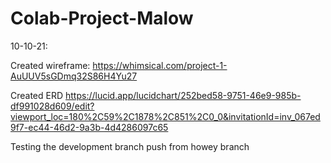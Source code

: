 # Colab-Project-Malow

10-10-21:

Created wireframe: 
https://whimsical.com/project-1-AuUUV5sGDmq32S86H4Yu27 

Created ERD 
https://lucid.app/lucidchart/252bed58-9751-46e9-985b-df991028d609/edit?viewport_loc=180%2C59%2C1878%2C851%2C0_0&invitationId=inv_067ed9f7-ec44-46d2-9a3b-4d4286097c65 

Testing the development branch push from howey branch